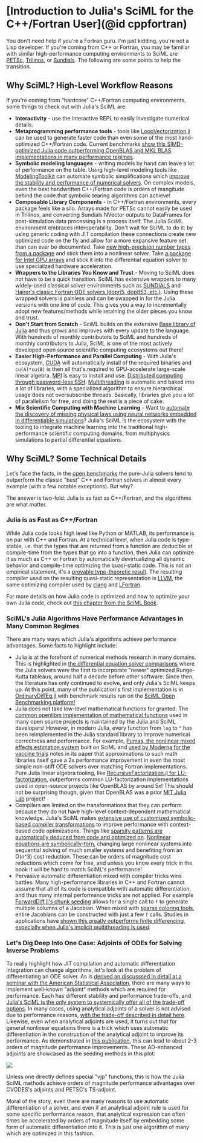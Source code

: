 # [Introduction to Julia's SciML for the C++/Fortran User](@id cppfortran)

You don't need help if you're a Fortran guru. I'm just kidding, you're not a Lisp developer.
If you're coming from C++ or Fortran, you may be familiar with similar high-performance
computing environments to SciML are [PETSc](https://petsc.org/release/),
[Trilinos](https://trilinos.github.io/), or
[Sundials](https://computing.llnl.gov/projects/sundials). The following are some points
to help the transition.

## Why SciML? High-Level Workflow Reasons

If you're coming from "hardcore" C++/Fortran computing environments, some things to check
out with Julia's SciML are:

* **Interactivity** - use the interactive REPL to easily investigate numerical details.
* **Metaprogramming performance tools** - tools like
  [LoopVectorization.jl](https://github.com/JuliaSIMD/LoopVectorization.jl) can be used
  to generate faster code than even some of the most hand-optimized C++/Fortran code.
  Current benchmarks [show this SIMD-optimized Julia code outperforming OpenBLAS and MKL
  BLAS implementations in many performance regimes](https://www.youtube.com/watch?v=KQ8nvlURX4M).
* **Symbolic modeling languages** - writing models by hand can leave a lot of performance
  on the table. Using high-level modeling tools like
  [ModelingToolkit](https://github.com/SciML/ModelingToolkit.jl) can automate symbolic
  simplifications which
  [improve the stability and performance of numerical solvers](https://www.youtube.com/watch?v=ZFoQihr3xLs).
  On complex models, even the best handwritten C++/Fortran code is orders of mangitude behind
  the code that symbolic tearing algorithms can achieve!
* **Composable Library Components** - In C++/Fortran environments, every package feels like
  a silo. Arrays made for PETSc cannot easily be used in Trilinos, and converting Sundials
  NVector outputs to DataFrames for post-simulation data processing is a process itself.
  The Julia SciML environment embraces interoperability. Don't wait for SciML to do it: by
  using generic coding with JIT compilation these connections create new optimized code on
  the fly and allow for a more expansive feature set than can ever be documented. Take
  [new high-precision number types from a package](https://github.com/JuliaArbTypes/ArbFloats.jl)
  and stick them into a nonlinear solver. Take
  [a package for Intel GPU arrays](https://github.com/JuliaGPU/oneAPI.jl) and stick it into
  the differential equation solver to use specialized hardware acceleration.
* **Wrappers to the Libraries You Know and Trust** - Moving to SciML does not have to be
  a quick transition. SciML has extensive wrappers to many widely-used classical solver
  environments such as [SUNDIALS](https://github.com/SciML/Sundials.jl) and
  [Hairer's classic Fortran ODE solvers (dopri5, dop853, etc.)](https://github.com/SciML/ODEInterfaceDiffEq.jl).
  Using these wrapped solvers is painless and can be swapped in for the Julia versions with
  one line of code. This gives you a way to incrementally adopt new features/methods
  while retaining the older pieces you know and trust.
* **Don't Start from Scratch** - SciML builds on the extensive
  [Base library of Julia](https://docs.julialang.org/en/v1/) and thus grows and improves
  with every update to the language. With hundreds of monthly contributors to SciML and
  hundreds of monthly contributors to Julia, SciML is one of the most actively developed
  open source scientific computing ecosystems out there!
* **Easier High-Performance and Parallel Computing** - With Julia's ecosystem,
  [CUDA](https://github.com/JuliaGPU/CUDA.jl) will automatically install of the required
  binaries and `cu(A)*cu(B)` is then all that's required to GPU-accelerate large-scale
  linear algebra. [MPI](https://github.com/JuliaParallel/MPI.jl) is easy to install and
  use. [Distributed computing through password-less SSH](https://docs.julialang.org/en/v1/manual/distributed-computing/). [Multithreading](https://docs.julialang.org/en/v1/manual/multi-threading/)
  is automatic and baked into a lot of libraries, with a specialized algorithm to ensure
  hierarchical usage does not oversubscribe threads. Basically, libraries give you a lot
  of parallelism for free, and doing the rest is a piece of cake.
* **Mix Scientific Computing with Machine Learning** - Want to [automate the discovery
  of missing physical laws using neural networks embedded in differentiable simulations](https://arxiv.org/abs/2001.04385)? Julia's SciML is the ecosystem with the tooling to integrate machine
  learning into the traditional high-performance scientific computing domains, from
  multiphysics simulations to partial differential equations.

## Why SciML? Some Technical Details

Let's face the facts, in the [open benchmarks](https://benchmarks.sciml.ai/dev/) the
pure-Julia solvers tend to outperform the classic "best" C++ and Fortran solvers in almost
every example (with a few notable exceptions). But why?

The answer is two-fold: Julia is as fast as C++/Fortran, and the algorithms are what matter.

### Julia is as Fast as C++/Fortran

While Julia code looks high level like Python or MATLAB, its performance is on par with
C++ and Fortran. At a technical level, when Julia code is type-stable, i.e. that the types
that are returned from a function are deducible at compile-time from the types that go into
a function, then Julia can optimize it as much as C++ or Fortran by automatically
devirtualizing all dynamic behavior and compile-time optimizing the quasi-static code.
This is not an empirical statement, it's a
[provable type-theoretic result](https://arxiv.org/abs/2109.01950). The resulting compiler
used on the resulting quasi-static representation is [LLVM](https://llvm.org/), the same
optimizing compiler used by [clang](https://clang.llvm.org/) and [LFortran](https://lfortran.org/).

For more details on how Julia code is optimized and how to optimize your own Julia code,
check out [this chapter from the SciML Book](https://book.sciml.ai/notes/02/).

### SciML's Julia Algorithms Have Performance Advantages in Many Common Regimes

There are many ways which Julia's algorithms achieve performance advantages. Some facts to
highlight include:

* Julia is at the forefront of numerical methods research in many domains. This is highlighted
  in [the differential equation solver comparisons](https://www.stochasticlifestyle.com/comparison-differential-equation-solver-suites-matlab-r-julia-python-c-fortran/)
  where the Julia solvers were the first to incorporate "newer" optimized Runge-Kutta tableaus,
  around half a decade before other software. Since then, the literature has only continued
  to evolve, and only Julia's SciML keeps up. At this point, many of the publication's first
  implementation is in [OrdinaryDiffEq.jl](https://github.com/SciML/OrdinaryDiffEq.jl) with
  benchmark results run on the
  [SciML Open Benchmarking platform!](https://benchmarks.sciml.ai/stable/)
* Julia does not take low-level mathematical functions for granted. The
  [common openlibm implementation of mathematical functions](https://openlibm.org/)
  used in many open source projects is maintained by the Julia and SciML developers!
  However, in modern Julia, every function from   `log` to `^` has been reimplemented in the
  Julia standard library to improve numerical correctness and performance. For example,
  [Pumas, the nonlinear mixed effects estimation system](https://www.biorxiv.org/content/10.1101/2020.11.28.402297v2)
  built on SciML and
  [used by Moderna for the vaccine trials](https://www.youtube.com/watch?v=6wGSCD3cI9E)
  notes in its paper that approximations to such math libraries itself gave a 2x performance
  improvement in even the most simple non-stiff ODE solvers over matching Fortran
  implementations. Pure Julia linear algebra tooling, like
  [RecursiveFactorization.jl for LU-factorization](https://github.com/JuliaLinearAlgebra/RecursiveFactorization.jl),
  outperforms common LU-factorization implementations used in open-source projects like
  OpenBLAS by around 5x! This should not be surprising though, given that OpenBLAS was
  a prior [MIT Julia Lab](https://julia.mit.edu/) project!
* Compilers are limited on the transformations that they can perform because they do not
  have high-level context-dependent mathematical knowledge. Julia's SciML makes
  [extensive use of customized symbolic-based compiler transformations](https://twitter.com/ChrisRackauckas/status/1477274812460449793)
  to improve performance with context-based code optimizations. Things like
  [sparsity patterns are automatically deduced from code and optimized on](https://openreview.net/pdf?id=rJlPdcY38B). [Nonlinear equations are symbolically-torn](https://www.youtube.com/watch?v=ZFoQihr3xLs), changing large nonlinear systems into sequential solving of much smaller
  systems and benefiting from an O(n^3) cost reduction. These can be orders of magnitude
  cost reductions which come for free, and unless you know every trick in the book it will
  be hard to match SciML's performance!
* Pervasive automatic differentiation mixed with compiler tricks wins battles. Many
  high-performance libraries in C++ and Fortran cannot assume that all of its code is
  compatible with automatic differentiation, and thus many internal performance tricks are
  not applied. For example
  [ForwardDiff.jl's chunk seeding](https://github.com/JuliaDiff/ForwardDiff.jl/blob/master/docs/src/dev/how_it_works.md) allows for a single call to `f` to generate multiple columns of a Jacobian.
  When mixed with [sparse coloring tools](https://github.com/JuliaDiff/SparseDiffTools.jl),
  entire Jacobians can be constructed with just a few `f` calls. Studies in applications
  have [shown this greatly outperforms finite differencing, especially when Julia's
  implicit multithreading is used](https://journals.plos.org/ploscompbiol/article?id=10.1371/journal.pcbi.1009598).

### Let's Dig Deep Into One Case: Adjoints of ODEs for Solving Inverse Problems

To really highlight how JIT compilation and automatic differentiation integration can
change algorithms, let's look at the problem of differentiating an ODE solver. As is
[derived an discusssed in detail at a seminar with the American Statistical Association](https://www.youtube.com/watch?v=Xwh42RhB7O4),
there are many ways to implement well-known "adjoint" methods which are required for
performance. Each has different stability and performance trade-offs, and
[Julia's SciML is the only system to systemically offer all of the trade-off options](https://sensitivity.sciml.ai/stable/manual/differential_equation_sensitivities/). In many cases,
using analytical adjoints of a solver is not advised due to performance reasons, [with the
trade-off described in detail here](https://www.stochasticlifestyle.com/direct-automatic-differentiation-of-solvers-vs-analytical-adjoints-which-is-better/).
Likewise, even when analytical adjoints are used, it turns out that for general nonlinear
equations there is a trick which uses automatic differentiation in the construction of
the analytical adjoint to improve its performance. As demonstrated in
[this publication](https://ieeexplore.ieee.org/abstract/document/9622796/), this can lead
to about 2-3 orders of magnitude performance improvements. These AD-enhanced adjoints are
showcased as the seeding methods in this plot:

![](https://i0.wp.com/www.stochasticlifestyle.com/wp-content/uploads/2022/10/Capture7.png?w=2091&ssl=1)

Unless one directly defines special "vjp" functions, this is how the Julia SciML methods
achieve orders of magnitude performance advantages over CVODES's adjoints and PETSC's
TS-adjoint.

Moral of the story, even there are many reasons to use automatic differentiation of a solver,
and even if an analytical adjoint rule is used for some specific performance reason, that
analytical expression can often times be accelerated by orders of magnitude itself by embedding
some form of automatic differentiation into it. This is just one algorithm of many which
are optimized in this fashion.
